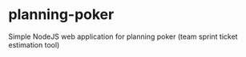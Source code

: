# planning-poker
Simple NodeJS web application for planning poker (team sprint ticket estimation tool)
